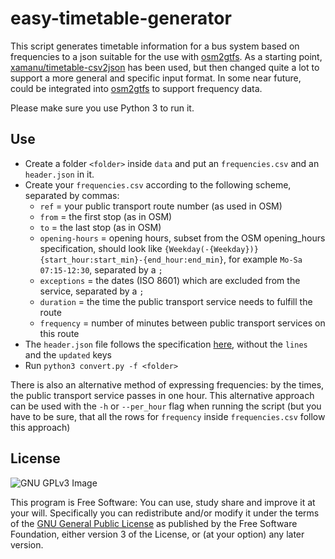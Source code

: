 easy-timetable-generator
========================

This script generates timetable information for a bus system based on frequencies
to a json suitable for the use with [osm2gtfs](https://github.com/grote/osm2gtfs).
As a starting point, [xamanu/timetable-csv2json](https://github.com/xamanu/timetable-csv2json) has been used,
but then changed quite a lot to support a more general and specific input format.
In some near future, could be integrated into [osm2gtfs](https://github.com/grote/osm2gtfs) to support frequency data.

Please make sure you use Python 3 to run it.

Use
------------

* Create a folder `<folder>` inside `data` and put an `frequencies.csv` and an `header.json` in it.
* Create your `frequencies.csv` according to the following scheme, separated by commas:
	* `ref` = your public transport route number (as used in OSM)
	* `from` = the first stop (as in OSM)
	* `to` = the last stop (as in OSM)
	* `opening-hours` = opening hours, subset from the OSM opening_hours specification, should look like `{Weekday(-{Weekday})} {start_hour:start_min}-{end_hour:end_min}`, for example `Mo-Sa 07:15-12:30`, separated by a `;`
	* `exceptions` = the dates (ISO 8601) which are excluded from the service, separated by a `;`
	* `duration` = the time the public transport service needs to fulfill the route
	* `frequency` = number of minutes between public transport services on this route
* The `header.json` file follows the specification [here](https://github.com/grote/osm2gtfs/wiki/Timetable), without the `lines` and the `updated` keys
* Run `python3 convert.py -f <folder>`

There is also an alternative method of expressing frequencies: by the times, the public transport service passes in one hour.
This alternative approach can be used with the `-h` or `--per_hour` flag when running the script (but you have to be sure, that all the rows for `frequency` inside `frequencies.csv` follow this approach)


License
-------

![GNU GPLv3 Image](https://www.gnu.org/graphics/gplv3-127x51.png)

This program is Free Software: You can use, study share and improve it at your
will. Specifically you can redistribute and/or modify it under the terms of the
[GNU General Public License](https://www.gnu.org/licenses/gpl.html) as
published by the Free Software Foundation, either version 3 of the License, or
(at your option) any later version.
